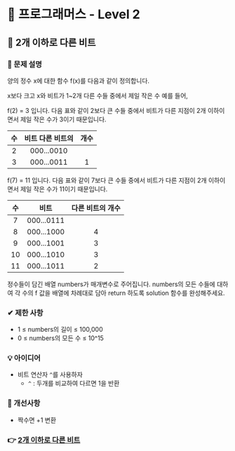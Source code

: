 # 🔔 프로그래머스 - Level 2

## 📑 2개 이하로 다른 비트 

### 📌 문제 설명

양의 정수 x에 대한 함수 f(x)를 다음과 같이 정의합니다.

x보다 크고 x와 비트가 1~2개 다른 수들 중에서 제일 작은 수
예를 들어,

f(2) = 3 입니다. 다음 표와 같이 2보다 큰 수들 중에서 비트가 다른 지점이 2개 이하이면서 제일 작은 수가 3이기 때문입니다.

| 수 |	비트	다른 비트의 | 개수 |
| :---: | :---: | :---: |
|2	|000...0010 | |
|3	|000...0011	| 1 |

f(7) = 11 입니다. 다음 표와 같이 7보다 큰 수들 중에서 비트가 다른 지점이 2개 이하이면서 제일 작은 수가 11이기 때문입니다.

|수	| 비트	| 다른 비트의 개수 |
| :---: | :---: | :---: |
|7	| 000...0111	|  |
|8	| 000...1000	| 4 | 
|9	| 000...1001	| 3 |
|10	| 000...1010	| 3 |
|11	| 000...1011	| 2 |

정수들이 담긴 배열 numbers가 매개변수로 주어집니다. numbers의 모든 수들에 대하여 각 수의 f 값을 배열에 차례대로 담아 return 하도록 solution 함수를 완성해주세요.

### ✔ 제한 사항
- 1 ≤ numbers의 길이 ≤ 100,000
- 0 ≤ numbers의 모든 수 ≤ 10^15

### 💡 아이디어
- 비트 연산자 `^`를 사용하자
    - `^` : 두개를 비교하여 다르면 1을 반환
### 💬 개선사항
- 짝수면 +1 변환 

### 👉 [2개 이하로 다른 비트 ](https://programmers.co.kr/learn/courses/30/lessons/77885)


